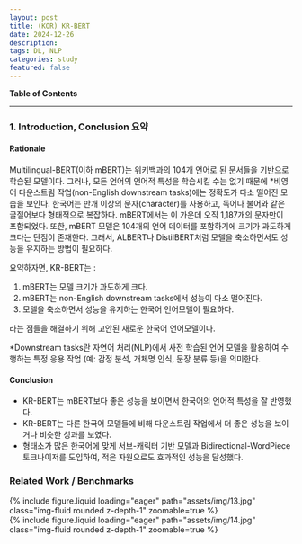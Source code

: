 ```yaml
---
layout: post
title: (KOR) KR-BERT
date: 2024-12-26
description: 
tags: DL, NLP
categories: study
featured: false
---
```

**Table of Contents**

---


### 1. Introduction, Conclusion 요약

#### Rationale
Multilingual-BERT(이하 mBERT)는 위키백과의 104개 언어로 된 문서들을 기반으로 학습된 모델이다. 그러나, 모든 언어의 언어적 특성을 학습시킬 수는 없기 때문에 *비영어 다운스트림 작업(non-English downstream tasks)에는 정확도가 다소 떨어진 모습을 보인다. 한국어는 만개 이상의 문자(character)를 사용하고, 독어나 불어와 같은 굴절어보다 형태적으로 복잡하다. mBERT에서는 이 가운데 오직 1,187개의 문자만이 포함되었다. 또한, mBERT 모델은 104개의 언어 데이터를 포함하기에 크기가 과도하게 크다는 단점이 존재한다. 그래서, ALBERT나 DistilBERT처럼 모델을 축소하면서도 성능을 유지하는 방법이 필요하다.


요약하자면, KR-BERT는 : 

1. mBERT는 모델 크기가 과도하게 크다.
2. mBERT는 non-English downstream tasks에서 성능이 다소 떨어진다.
3. 모델을 축소하면서 성능을 유지하는 한국어 언어모델이 필요하다.

라는 점들을 해결하기 위해 고안된 새로운 한국어 언어모델이다.

*Downstream tasks란 자연어 처리(NLP)에서 사전 학습된 언어 모델을 활용하여 수행하는 특정 응용 작업 (예: 감정 분석, 개체명 인식, 문장 분류 등)을 의미한다.


#### Conclusion

- KR-BERT는 mBERT보다 좋은 성능을 보이면서 한국어의 언어적 특성을 잘 반영했다.
- KR-BERT는 다른 한국어 모델들에 비해 다운스트림 작업에서 더 좋은 성능을 보이거나 비슷한 성과를 보였다.
- 형태소가 많은 한국어에 맞게 서브-캐릭터 기반 모델과 Bidirectional-WordPiece 토크나이저를 도입하여, 적은 자원으로도 효과적인 성능을 달성했다.

### Related Work / Benchmarks

<div class="row mt-3">
    <div class="col-sm mt-3 mt-md-0">
        {% include figure.liquid loading="eager" path="assets/img/13.jpg" class="img-fluid rounded z-depth-1" zoomable=true %}
    </div>

</div>

</div>
    <div class="col-sm mt-3 mt-md-0">
        {% include figure.liquid loading="eager" path="assets/img/14.jpg" class="img-fluid rounded z-depth-1" zoomable=true %}
    </div>
</div>
